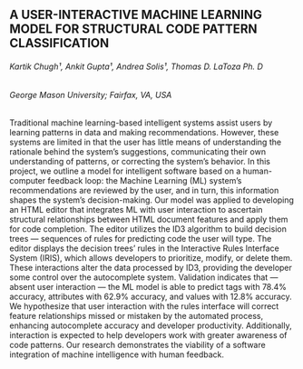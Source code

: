 ## A USER-INTERACTIVE MACHINE LEARNING MODEL FOR STRUCTURAL CODE PATTERN CLASSIFICATION

###### *Kartik Chugh¹, Ankit Gupta¹, Andrea Solis¹, Thomas D. LaToza Ph. D*
###### *George Mason University; Fairfax, VA, USA*

Traditional machine learning-based intelligent systems assist users by learning patterns in data and making recommendations. However, these systems are limited in that the user has little means of understanding the rationale behind the system’s suggestions, communicating their own understanding of patterns, or correcting the system’s behavior. In this project, we outline a model for intelligent software based on a human-computer feedback loop: the Machine Learning (ML) system’s recommendations are reviewed by the user, and in turn, this information shapes the system’s decision-making. Our model was applied to developing an HTML editor that integrates ML with user interaction to ascertain structural relationships between HTML document features and apply them for code completion. The editor utilizes the ID3 algorithm to build decision trees — sequences of rules for predicting code the user will type. The editor displays the decision trees’ rules in the Interactive Rules Interface System (IRIS), which allows developers to prioritize, modify, or delete them. These interactions alter the data processed by ID3, providing the developer some control over the autocomplete system. Validation indicates that — absent user interaction — the ML model is able to predict tags with 78.4% accuracy, attributes with 62.9% accuracy, and values with 12.8% accuracy. We hypothesize that user interaction with the rules interface will correct feature relationships missed or mistaken by the automated process, enhancing autocomplete accuracy and developer productivity. Additionally, interaction is expected to help developers work with greater awareness of code patterns. Our research demonstrates the viability of a software integration of machine intelligence with human feedback.
